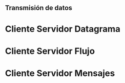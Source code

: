 ## Transmisión de datos

# Cliente Servidor Datagrama
# Cliente Servidor Flujo
# Cliente Servidor Mensajes